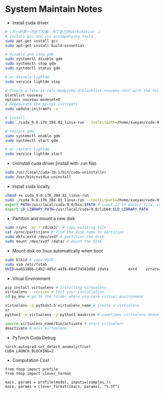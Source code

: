 # System Maintain Notes
- Install cuda driver

```bash
# (开心的第一次装了机器，有了自己的workstation :)
# install gcc and its accompanying tools
sudo apt-get install gcc
sudo apt-get install build-essential

# disable and stop gdm
sudo systemctl disable gdm
sudo systemctl stop gdm
sudo systemctl status gdm

# or disable lightdm
sudo service lightdm stop

# Create a file at /etc/modprobe.d/blacklist-nouveau.conf with the following contents
blacklist nouveau
options nouveau modeset=0
# Regenerate the kernel initramfs
sudo update-initramfs -u

# install
sudo ./cuda_9.0.176_384.81_linux-run --toolkitpath=/home/xueyan/cuda-9.0

# restart gdm
sudo systemctl enable gdm
sudo systemctl start gdm

# or restart lightdm
sudo service lightdm start


```

- Uninstall cuda driver (install with .run file)

```bash
sudo /usr/local/cuda-10.1/bin/cuda-uninstaller
sudo /usr/bin/nvidia-uninstall
```

- Install cuda locally
```bash
chmod +x cuda_9.0.176_384.81_linux-run
sudo ./cuda_9.0.176_384.81_linux-run --toolkitpath=/home/xueyan/cuda-9.0 --override #这么简单的东西吓了我一周
export PATH=/usr/local/cuda-9.0/bin:$PATH # input it in bashrc file, comment when don't need cuda9
export LD_LIBRARY_PATH=/usr/local/cuda-9.0/lib64:$LD_LIBRARY_PATH
```


- Partition and mount a new disk
```bash
sudo rsync -av * /disk3/. # copy existing file
cat /proc/partitions # find the disk name to partition
sudo mkfs.ext4 /dev/xvdf # partition the disk
sudo mount /dev/xvdf /data/ # mount the disk
```

- Mount disk on linux automatically when boot
```bash
sudo blkid # copy UUID
sudo vim /etc/fstab
UUID=ea65100b-c4b2-405d-a4f6-664f74563d8d /data         ext4    errors=remount-ro 0       1 # add this line to previous file
```

- Vitual Environment
```bash
pip install virtualenv # Installing virtualenv
virtualenv --version # Test your installation
cd py_env # go to the folder where you save virtual environment

virtualenv -p python3.5 virtualenv_name # create a virtualenv
or
python3 -m virtualenv -p python3 maskrcnn # sometimes virtualenv doesn't work

source virtualenv_name/bin/activate # start virtualenv
deactivate # exit virtualenv
```

- PyTorch Cuda Debug
```
torch.autograd.set_detect_anomaly(True)
CUDA_LAUNCH_BLOCKING=2
```

- Computation Cost
```
from thop import profile
from thop import clever_format

macs, params = profile(model, inputs=(samples,))
macs, params = clever_format([macs, params], "%.3f")
```



